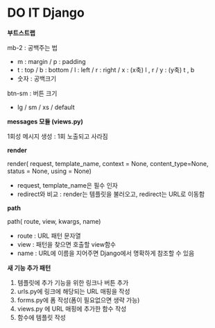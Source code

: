 # DO IT Django

**부트스트랩**

 mb-2 : 공백주는 법

* m : margin / p : padding
* t : top / b : bottom / l : left / r : right / x : (x축) l , r / y : (y축) t , b
* 숫자 : 공백크기



 btn-sm : 버튼 크기

* lg / sm / xs / default



**messages 모듈 (views.py)**

1회성 메시지 생성 : 1회 노출되고 사라짐



**render**

render( request, template_name, context = None, content_type=None, status = None, using = None)

* request, template_name은 필수 인자
* redirect와 비교 : render는 템플릿을 불러오고, redirect는 URL로 이동함



**path**

path( route, view, kwargs, name)

* route : URL 패턴 문자열
* view : 패턴을 찾으면 호출할 view함수
* name : URL에 이름을 지어주면 Django에서 명확하게 참조할 수 있음



**새 기능 추가 패턴**

1. 템플릿에 추가 기능을 위한 링크나 버튼 추가
2. urls.py에 링크에 해당되는 URL 매핑을 작성
3. forms.py에 폼 작성(폼이 필요없으면 생략 가능)
4. views.py 에 URL 매핑에 추가한 함수 작성
5. 함수에 템플릿 작성

